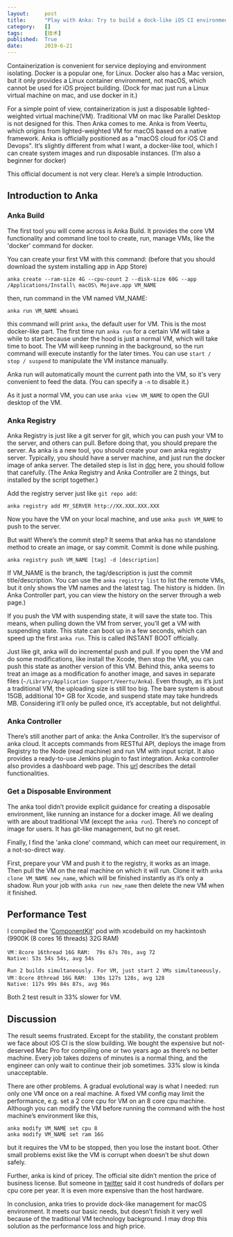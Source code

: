 ```yaml
---
layout:     post
title:      "Play with Anka: Try to build a dock-like iOS CI environment"
category:   []
tags:       [技术]
published:  True
date:       2019-6-21
---
```


Containerization is convenient for service deploying and environment isolating. Docker is a popular one, for Linux. Docker also has a Mac version, but it only provides a Linux container environment, not macOS, which cannot be used for iOS project building. (Dock for mac just run a Linux virtual machine on mac, and use docker in it.)

For a simple point of view, containerization is just a disposable lighted-weighted virtual machine(VM). Traditional VM on mac like Parallel Desktop is not designed for this. Then Anka comes to me. Anka is from Veertu, which origins from lighted-weighted VM for macOS based on a native framework. Anka is officially positioned as a "macOS cloud for iOS CI and Devops". It’s slightly different from what I want, a docker-like tool, which I can create system images and run disposable instances. (I’m also a beginner for docker)

This official document is not very clear. Here’s a simple Introduction.

## Introduction to Anka

### Anka Build

The first tool you will come across is Anka Build. It provides the core VM functionality and command line tool to create, run, manage VMs, like the 'docker' command for docker.

You can create your first VM with this command: (before that you should download the system installing app in App Store)

    anka create --ram-size 4G --cpu-count 2 --disk-size 60G --app /Applications/Install\ macOS\ Mojave.app VM_NAME
    
then, run command in the VM named VM_NAME:

    anka run VM_NAME whoami
    
this command will print `anka`, the default user for VM. This is the most docker-like part. The first time run `anka run` for a certain VM will take a while to start because under the hood is just a normal VM, which will take time to boot. The VM will keep running in the background, so the run command will execute instantly for the later times. You can use `start / stop / suspend` to manipulate the VM instance manually.

Anka run will automatically mount the current path into the VM, so it's very convenient to feed the data. (You can specify a `-n` to disable it.)
 
As it just a normal VM, you can use `anka view VM_NAME` to open the GUI desktop of the VM.

### Anka Registry

Anka Registry is just like a git server for git, which you can push your VM to the server, and others can pull. Before doing that, you should prepare the server. As anka is a new tool, you should create your own anka registry server. Typically,  you should have a server machine, and just run the docker image of anka server. The detailed step is list in [doc](https://ankadoc.bitbucket.io/getting-started/#registry-and-controller-installation-and-upgrade) here, you should follow that carefully. (The Anka Registry and Anka Controller are 2 things, but installed by the script together.) 

Add the registry server just like `git repo add`:

    anka registry add MY_SERVER http://XX.XXX.XXX.XXX
    
Now you have the VM on your local machine, and use `anka push VM_NAME` to push to the server. 

But wait! Where’s the commit step? It seems that anka has no standalone method to create an image, or say commit. Commit is done while pushing.  

    anka registry push VM_NAME [tag] -d [description]
    
If VM_NAME is the branch, the tag/description is just the commit title/description. You can use the `anka registry list` to list the remote VMs, but it only shows the VM names and the latest tag. The history is hidden. (In Anka Controller part, you can view the history on the server through a web page.)

If you push the VM with suspending state, it will save the state too. This means, when pulling down the VM from server, you’ll get a VM with suspending state. This state can boot up in a few seconds, which can speed up the first `anka run`. This is called INSTANT BOOT officially.

Just like git, anka will do incremental push and pull. If you open the VM and do some modifications, like install the Xcode, then stop the VM, you can push this state as another version of this VM. Behind this, anka seems to treat an image as a modification fo another image, and saves in separate files (`~/Library/Application Support/Veertu/Anka`).  Even though, as it’s just a traditional VM, the uploading size is still too big. The bare system is about 15GB,  additional 10+ GB for Xcode, and suspend state may take hundreds MB. Considering it’ll only be pulled once, it’s acceptable, but not delightful. 

### Anka Controller

There’s still another part of anka: the Anka Controller. It’s the supervisor of anka cloud. It accepts commands from RESTful API, deploys the image from Registry to the Node (read machine) and run VM with input script. It also provides a ready-to-use Jenkins plugin to fast integration. Anka controller also provides a dashboard web page. This [url](https://ankadoc.bitbucket.io/using-controller/#dashboard-view) describes the detail functionalities. 

### Get a Disposable Environment

The anka tool didn’t provide explicit guidance for creating a disposable environment, like running an instance for a docker image. All we dealing with are about traditional VM (except the `anka run`). There’s no concept of image for users. It has git-like management, but no git reset. 

Finally, I find the 'anka clone' command, which can meet our requirement, in a not-so-direct way.

First, prepare your VM and push it to the registry, it works as an image. Then pull the VM on the real machine on which it will run. Clone it with `anka clone VM_NAME new_name`, which will be finished instantly as it’s only a shadow. Run your job with `anka run new_name` then delete the new VM when it finished.

## Performance Test

I compiled the '[ComponentKit](https://github.com/facebook/componentkit)' pod with xcodebuild on my hackintosh (9900K (8 cores 16 threads) 32G RAM)

    
    VM：8core 16thread 16G RAM:  79s 67s 70s, avg 72 
    Native: 53s 54s 54s, avg 54s
    
    Run 2 builds simultaneously. For VM, just start 2 VMs simultaneously.
    VM：8core 8thread 16G RAM:  130s 127s 128s, avg 128
    Native: 117s 99s 84s 87s, avg 96s
    

Both 2 test result in 33% slower for VM.

##  Discussion

The result seems frustrated. Except for the stability, the constant problem we face about iOS CI is the slow building. We bought the expensive but not-deserved Mac Pro for compiling one or two years ago as there’s no better machine. Every job takes dozens of minutes is a normal thing, and the engineer can only wait to continue their job sometimes. 33% slow is kinda unacceptable. 

There are other problems. A gradual evolutional way is what I needed: run only one VM once on a real machine. A fixed VM config may limit the performance, e.g. set a 2 core cpu for VM on an 8 core cpu machine. Although you can modify the VM before running the command with the host machine’s environment like this,

    anka modify VM_NAME set cpu 8
    anka modify VM_NAME set ram 16G

but it requires the VM to be stopped, then you lose the instant boot. Other small problems exist like the VM is corrupt when doesn’t be shut down safely.

Further, anka is kind of pricey. The official site didn’t mention the price of business license. But someone in [twitter](https://twitter.com/steipete/status/1110962058575659009) said it cost hundreds of dollars per cpu core per year. It is even more expensive than the host hardware.

In conclusion, anka tries to provide dock-like management for macOS environment. It meets our basic needs, but doesn’t finish it very well because of the traditional VM technology background. I may drop this solution as the performance loss and high price. 
